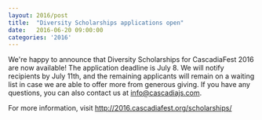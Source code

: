 ```yaml
---
layout: 2016/post
title:  "Diversity Scholarships applications open"
date:   2016-06-20 09:00:00
categories: '2016'
---
```


We're happy to announce that Diversity Scholarships for CascadiaFest 2016 are now available! The application deadline is July 8. We will notify recipients by July 11th, and the remaining applicants will remain on a waiting list in case we are able to offer more from generous giving. If you have any questions, you can also contact us at info@cascadiajs.com.

For more information, visit <a href="http://2016.cascadiafest.org/scholarships/">http://2016.cascadiafest.org/scholarships/</a>
